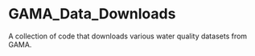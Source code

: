 # GAMA_Data_Downloads
A collection of code that downloads various water quality datasets from GAMA.
